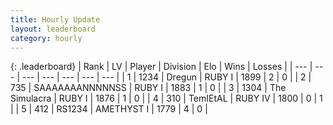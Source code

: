 ```yaml
---
title: Hourly Update
layout: leaderboard
category: hourly
---
```


{: .leaderboard}
| Rank | LV | Player | Division | Elo | Wins | Losses |
| --- | --- | --- | --- | --- | --- | --- |
| <span data-change="5">1</span> | 1234 | <span title="ID: 337810">Dregun</span> | RUBY I | <span data-change="-329">1899</span> | <span data-change="-78">2</span> | <span data-change="-22">0</span> |
| <span data-change="5">2</span> | 735 | <span title="ID: 174294">SAAAAAAANNNNNSS</span> | RUBY I | <span data-change="-329">1883</span> | <span data-change="-203">1</span> | <span data-change="-99">0</span> |
| <span data-change="7">3</span> | 1304 | <span title="ID: 366840">The Simulacra</span> | RUBY I | <span data-change="-325">1876</span> | <span data-change="-388">1</span> | <span data-change="-251">0</span> |
| <span data-change="14">4</span> | 310 | <span title="ID: 279743">TemIEtAL</span> | RUBY IV | <span data-change="-309">1800</span> | <span data-change="-235">0</span> | <span data-change="-182">1</span> |
| <span data-change="146">5</span> | 412 | <span title="ID: 54134">RS1234</span> | AMETHYST I | <span data-change="-221">1779</span> | <span data-change="-120">4</span> | <span data-change="-116">0</span> |